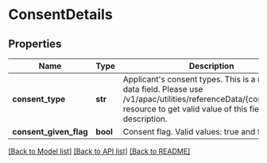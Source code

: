 # ConsentDetails

## Properties
Name | Type | Description | Notes
------------ | ------------- | ------------- | -------------
**consent_type** | **str** | Applicant&#x27;s consent types. This is a reference data field. Please use /v1/apac/utilities/referenceData/{consentType} resource to get valid value of this field with description. | 
**consent_given_flag** | **bool** | Consent flag. Valid values: true and false | 

[[Back to Model list]](../README.md#documentation-for-models) [[Back to API list]](../README.md#documentation-for-api-endpoints) [[Back to README]](../README.md)

